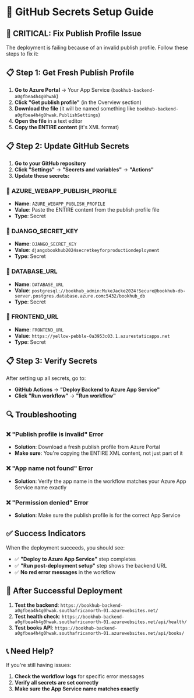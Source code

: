 # 🔐 GitHub Secrets Setup Guide

## 🚨 **CRITICAL: Fix Publish Profile Issue**

The deployment is failing because of an invalid publish profile. Follow these steps to fix it:

## 📋 **Step 1: Get Fresh Publish Profile**

1. **Go to Azure Portal** → Your App Service (`bookhub-backend-a0gfbea4h4g0hwak`)
2. **Click "Get publish profile"** (in the Overview section)
3. **Download the file** (it will be named something like `bookhub-backend-a0gfbea4h4g0hwak.PublishSettings`)
4. **Open the file** in a text editor
5. **Copy the ENTIRE content** (it's XML format)

## 📋 **Step 2: Update GitHub Secrets**

1. **Go to your GitHub repository**
2. **Click "Settings"** → **"Secrets and variables"** → **"Actions"**
3. **Update these secrets:**

### 🔑 **AZURE_WEBAPP_PUBLISH_PROFILE**
- **Name**: `AZURE_WEBAPP_PUBLISH_PROFILE`
- **Value**: Paste the ENTIRE content from the publish profile file
- **Type**: Secret

### 🔑 **DJANGO_SECRET_KEY**
- **Name**: `DJANGO_SECRET_KEY`
- **Value**: `djangobookhub2024secretkeyforproductiondeployment`
- **Type**: Secret

### 🔑 **DATABASE_URL**
- **Name**: `DATABASE_URL`
- **Value**: `postgresql://bookhub_admin:MukeJacke2024!Secure@bookhub-db-server.postgres.database.azure.com:5432/bookhub_db`
- **Type**: Secret

### 🔑 **FRONTEND_URL**
- **Name**: `FRONTEND_URL`
- **Value**: `https://yellow-pebble-0a3953c03.1.azurestaticapps.net`
- **Type**: Secret

## 📋 **Step 3: Verify Secrets**

After setting up all secrets, go to:
- **GitHub Actions** → **"Deploy Backend to Azure App Service"**
- **Click "Run workflow"** → **"Run workflow"**

## 🔍 **Troubleshooting**

### ❌ **"Publish profile is invalid" Error**
- **Solution**: Download a fresh publish profile from Azure Portal
- **Make sure**: You're copying the ENTIRE XML content, not just part of it

### ❌ **"App name not found" Error**
- **Solution**: Verify the app name in the workflow matches your Azure App Service name exactly

### ❌ **"Permission denied" Error**
- **Solution**: Make sure the publish profile is for the correct App Service

## ✅ **Success Indicators**

When the deployment succeeds, you should see:
- ✅ **"Deploy to Azure App Service"** step completes
- ✅ **"Run post-deployment setup"** step shows the backend URL
- ✅ **No red error messages** in the workflow

## 🚀 **After Successful Deployment**

1. **Test the backend**: `https://bookhub-backend-a0gfbea4h4g0hwak.southafricanorth-01.azurewebsites.net/`
2. **Test health check**: `https://bookhub-backend-a0gfbea4h4g0hwak.southafricanorth-01.azurewebsites.net/api/health/`
3. **Test books API**: `https://bookhub-backend-a0gfbea4h4g0hwak.southafricanorth-01.azurewebsites.net/api/books/`

## 📞 **Need Help?**

If you're still having issues:
1. **Check the workflow logs** for specific error messages
2. **Verify all secrets are set correctly**
3. **Make sure the App Service name matches exactly** 
